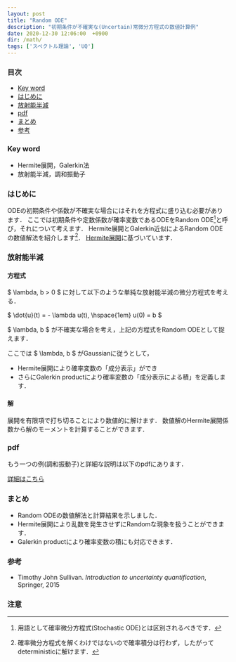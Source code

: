 ```yaml
---
layout: post
title: "Random ODE"
description: "初期条件が不確実な(Uncertain)常微分方程式の数値計算例"
date: 2020-12-30 12:06:00  +0900
dir: /math/
tags: ['スペクトル理論', 'UQ']
---
```


### 目次
- [Key word](#key-word)
- [はじめに](#はじめに)
- [放射能半減](#放射能半減)
- [pdf](#pdf)
- [まとめ](#まとめ)
- [参考](#参考)

### Key word
- Hermite展開，Galerkin法
- 放射能半減，調和振動子

### はじめに
ODEの初期条件や係数が不確実な場合にはそれを方程式に盛り込む必要があります．
ここでは初期条件や定数係数が確率変数であるODEをRandom ODE[^random_ode]と呼び，それについて考えます．
Hermite展開とGalerkin近似によるRandom ODEの数値解法を紹介します[^stochatic_sol]．
[Hermite展開](/math/2020/11/01/winner-hermite-expansion.html)に基づいています．

### 放射能半減

#### 方程式
$ \lambda, b > 0 $ に対して以下のような単純な放射能半減の微分方程式を考える．

$ \dot{u}(t) = - \lambda u(t), \hspace{1em} u(0) = b $

$ \lambda, b $ が不確実な場合を考え，上記の方程式をRandom ODEとして捉えます．

ここでは $ \lambda, b $ がGaussianに従うとして，
- Hermite展開により確率変数の「成分表示」ができ
- さらにGalerkin productにより確率変数の「成分表示による積」を定義します．

#### 解
展開を有限項で打ち切ることにより数値的に解けます．
数値解のHermite展開係数から解のモーメントを計算することができます．

### pdf
もう一つの例(調和振動子)と詳細な説明は以下のpdfにあります．

[詳細はこちら](/math/pdf/chapter12.pdf)
<!-- TODO: pdfに図を加える -->

### まとめ
- Random ODEの数値解法と計算結果を示しました．
- Hermite展開により乱数を発生させずにRandomな現象を扱うことができます．
- Galerkin productにより確率変数の積にも対応できます．

### 参考
- Timothy John Sullivan. *Introduction to uncertainty quantification*, Springer, 2015

### 注意
[^random_ode]: 用語として確率微分方程式(Stochastic ODE)とは区別されるべきです．
[^stochatic_sol]: 確率微分方程式を解くわけではないので確率積分は行わず，したがってdeterministicに解けます．
